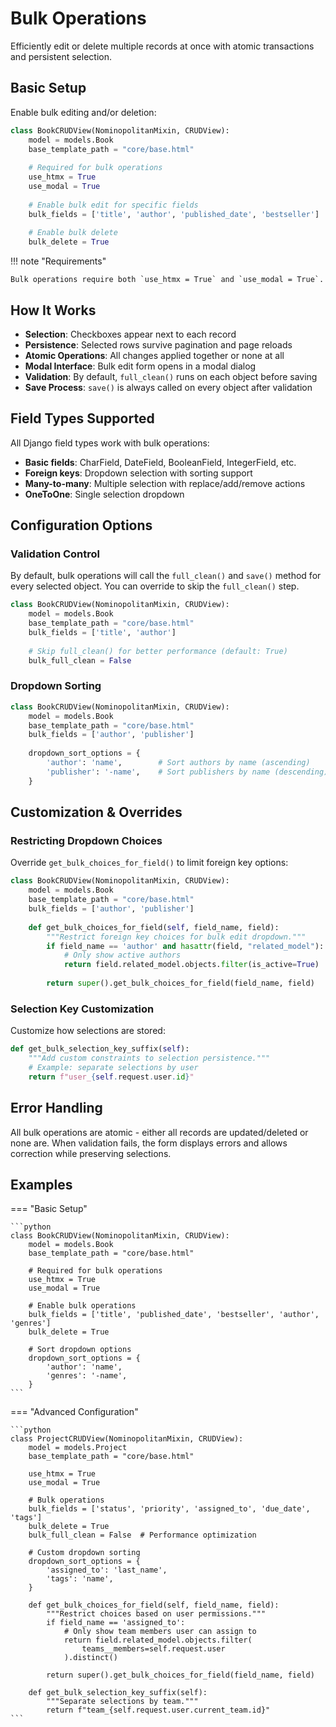 # Bulk Operations

Efficiently edit or delete multiple records at once with atomic transactions and persistent selection.

## Basic Setup

Enable bulk editing and/or deletion:

```python
class BookCRUDView(NominopolitanMixin, CRUDView):
    model = models.Book
    base_template_path = "core/base.html"
    
    # Required for bulk operations
    use_htmx = True
    use_modal = True
    
    # Enable bulk edit for specific fields
    bulk_fields = ['title', 'author', 'published_date', 'bestseller']
    
    # Enable bulk delete
    bulk_delete = True
```

!!! note "Requirements"

    Bulk operations require both `use_htmx = True` and `use_modal = True`.

## How It Works

- **Selection**: Checkboxes appear next to each record
- **Persistence**: Selected rows survive pagination and page reloads  
- **Atomic Operations**: All changes applied together or none at all
- **Modal Interface**: Bulk edit form opens in a modal dialog
- **Validation**: By default, `full_clean()` runs on each object before saving
- **Save Process**: `save()` is always called on every object after validation

## Field Types Supported

All Django field types work with bulk operations:

- **Basic fields**: CharField, DateField, BooleanField, IntegerField, etc.
- **Foreign keys**: Dropdown selection with sorting support
- **Many-to-many**: Multiple selection with replace/add/remove actions
- **OneToOne**: Single selection dropdown

## Configuration Options

### Validation Control

By default, bulk operations will call the `full_clean()` and `save()` method for every selected object. You can override to skip the `full_clean()` step.

```python
class BookCRUDView(NominopolitanMixin, CRUDView):
    model = models.Book
    base_template_path = "core/base.html"
    bulk_fields = ['title', 'author']
    
    # Skip full_clean() for better performance (default: True)
    bulk_full_clean = False
```

### Dropdown Sorting

```python
class BookCRUDView(NominopolitanMixin, CRUDView):
    model = models.Book
    base_template_path = "core/base.html"
    bulk_fields = ['author', 'publisher']
    
    dropdown_sort_options = {
        'author': 'name',        # Sort authors by name (ascending)
        'publisher': '-name',    # Sort publishers by name (descending)
    }
```

## Customization & Overrides

### Restricting Dropdown Choices

Override `get_bulk_choices_for_field()` to limit foreign key options:

```python
class BookCRUDView(NominopolitanMixin, CRUDView):
    model = models.Book
    base_template_path = "core/base.html"
    bulk_fields = ['author', 'publisher']
    
    def get_bulk_choices_for_field(self, field_name, field):
        """Restrict foreign key choices for bulk edit dropdown."""
        if field_name == 'author' and hasattr(field, "related_model"):
            # Only show active authors
            return field.related_model.objects.filter(is_active=True)
        
        return super().get_bulk_choices_for_field(field_name, field)
```

### Selection Key Customization

Customize how selections are stored:

```python
def get_bulk_selection_key_suffix(self):
    """Add custom constraints to selection persistence."""
    # Example: separate selections by user
    return f"user_{self.request.user.id}"
```

## Error Handling

All bulk operations are atomic - either all records are updated/deleted or none are. When validation fails, the form displays errors and allows correction while preserving selections.

## Examples

=== "Basic Setup"

    ```python
    class BookCRUDView(NominopolitanMixin, CRUDView):
        model = models.Book
        base_template_path = "core/base.html"
        
        # Required for bulk operations
        use_htmx = True
        use_modal = True
        
        # Enable bulk operations
        bulk_fields = ['title', 'published_date', 'bestseller', 'author', 'genres']
        bulk_delete = True
        
        # Sort dropdown options
        dropdown_sort_options = {
            'author': 'name',
            'genres': '-name',
        }
    ```

=== "Advanced Configuration"

    ```python
    class ProjectCRUDView(NominopolitanMixin, CRUDView):
        model = models.Project
        base_template_path = "core/base.html"
        
        use_htmx = True
        use_modal = True
        
        # Bulk operations
        bulk_fields = ['status', 'priority', 'assigned_to', 'due_date', 'tags']
        bulk_delete = True
        bulk_full_clean = False  # Performance optimization
        
        # Custom dropdown sorting
        dropdown_sort_options = {
            'assigned_to': 'last_name',
            'tags': 'name',
        }
        
        def get_bulk_choices_for_field(self, field_name, field):
            """Restrict choices based on user permissions."""
            if field_name == 'assigned_to':
                # Only show team members user can assign to
                return field.related_model.objects.filter(
                    teams__members=self.request.user
                ).distinct()
            
            return super().get_bulk_choices_for_field(field_name, field)
        
        def get_bulk_selection_key_suffix(self):
            """Separate selections by team."""
            return f"team_{self.request.user.current_team.id}"
    ```